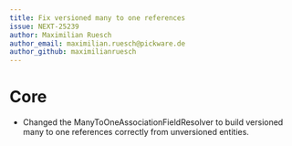```yaml
---
title: Fix versioned many to one references
issue: NEXT-25239
author: Maximilian Ruesch
author_email: maximilian.ruesch@pickware.de
author_github: maximilianruesch
---
```

# Core
* Changed the ManyToOneAssociationFieldResolver to build versioned many to one references correctly from unversioned entities.
